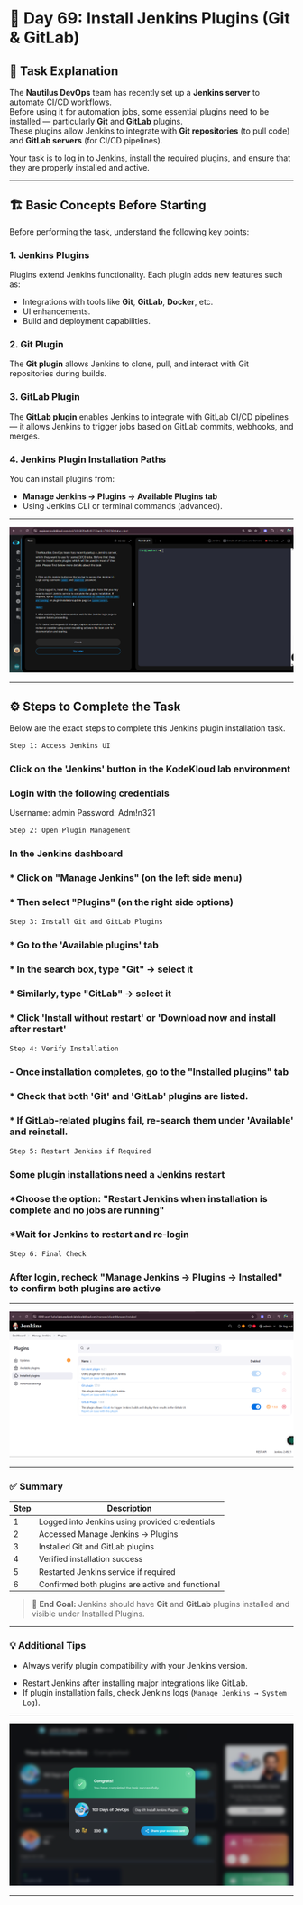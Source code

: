 
# 🧩 Day 69: Install Jenkins Plugins (Git & GitLab)

## 🧠 Task Explanation

The **Nautilus DevOps** team has recently set up a **Jenkins server** to automate CI/CD workflows.  
Before using it for automation jobs, some essential plugins need to be installed — particularly **Git** and **GitLab** plugins.  
These plugins allow Jenkins to integrate with **Git repositories** (to pull code) and **GitLab servers** (for CI/CD pipelines).

Your task is to log in to Jenkins, install the required plugins, and ensure that they are properly installed and active.

---

## 🏗️ Basic Concepts Before Starting

Before performing the task, understand the following key points:

### 1. Jenkins Plugins

Plugins extend Jenkins functionality. Each plugin adds new features such as:

- Integrations with tools like **Git**, **GitLab**, **Docker**, etc.
- UI enhancements.
- Build and deployment capabilities.

### 2. Git Plugin

The **Git plugin** allows Jenkins to clone, pull, and interact with Git repositories during builds.

### 3. GitLab Plugin

The **GitLab plugin** enables Jenkins to integrate with GitLab CI/CD pipelines — it allows Jenkins to trigger jobs based on GitLab commits, webhooks, and merges.

### 4. Jenkins Plugin Installation Paths

You can install plugins from:

- **Manage Jenkins → Plugins → Available Plugins tab**
- Using Jenkins CLI or terminal commands (advanced).

---
![Screenshot](./assets/Screenshot%202025-10-21%20162045.png)

---

## ⚙️ Steps to Complete the Task

Below are the exact steps to complete this Jenkins plugin installation task.

```bash
Step 1: Access Jenkins UI
```

### Click on the 'Jenkins' button in the KodeKloud lab environment

### Login with the following credentials

Username: admin
Password: Adm!n321

```bash
Step 2: Open Plugin Management
```

### In the Jenkins dashboard

### * Click on "Manage Jenkins" (on the left side menu)

### * Then select "Plugins" (on the right side options)

```bash
Step 3: Install Git and GitLab Plugins
```

### * Go to the 'Available plugins' tab

### * In the search box, type "Git" → select it

### * Similarly, type "GitLab" → select it

### * Click 'Install without restart' or 'Download now and install after restart'

```bash
Step 4: Verify Installation
```

### - Once installation completes, go to the "Installed plugins" tab

### * Check that both 'Git' and 'GitLab' plugins are listed.
### * If GitLab-related plugins fail, re-search them under 'Available' and reinstall.

```bash
Step 5: Restart Jenkins if Required
```

### Some plugin installations need a Jenkins restart

### *Choose the option: "Restart Jenkins when installation is complete and no jobs are running"

### *Wait for Jenkins to restart and re-login

```bash
Step 6: Final Check
```

### After login, recheck "Manage Jenkins → Plugins → Installed" to confirm both plugins are active

---
![Screenshot](./assets/Screenshot%202025-10-21%20162034.png)

---

### ✅ Summary

| Step | Description |
|------|--------------|
| 1 | Logged into Jenkins using provided credentials |
| 2 | Accessed Manage Jenkins → Plugins |
| 3 | Installed Git and GitLab plugins |
| 4 | Verified installation success |
| 5 | Restarted Jenkins service if required |
| 6 | Confirmed both plugins are active and functional |

> 🎯 **End Goal:** Jenkins should have **Git** and **GitLab** plugins installed and visible under Installed Plugins.

---

### 💡 Additional Tips

* Always verify plugin compatibility with your Jenkins version.
- Restart Jenkins after installing major integrations like GitLab.
- If plugin installation fails, check Jenkins logs (`Manage Jenkins → System Log`).

---
![Screenshot](./assets/Screenshot%202025-10-21%20162121.png)

---
